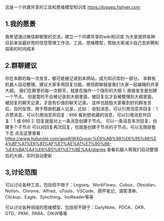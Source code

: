 这是一个共建共享的工具和思维模型知识库 https://logseq.fishyer.com

## 1.我的愿景
我希望通过微信群聊里的交流，建立一个共建共享的wiki知识库
为大家提供各种目前来说最好用的信息管理工作流、工具、思维模型，帮助大家减少自己去折腾和探索的时间成本

## 2.群聊建议
你在本群的每一次发言，都可能被记录到本网站，成为知识库的一部分。
本群有机器人自动整理，建议大家多用回复功能，微信群聊就是我们大家一起编辑的共享大纲。
我们在群里的每一次聊天，就是在操作一个隐形的大纲
	1. 直接发言是创建一个节点。
		但是暂时不会被记录到大纲里面，被回复后才会被整理到大纲里面。
		被回复的聊天记录，才是有价值的聊天记录。
		这样也鼓励大家看到好的群发言后，及时反馈，用于帮助机器人记录，比如：
			收到消息，可以引用消息并回复：1
			点赞消息，可以引用消息并回复：666
			看到想收藏的消息，可以引用消息并回复：1 或 666
	2. 回复就是对上一条消息创建子节点。
		可以一条消息多次回复，创建多个子节点
		可以对回复再次回复，也就是创建子节点的子节点。可以无限嵌套下去
点击这里查看：https://www.hulunote.com/app#/WXGroup:%E9%AB%98%E6%95%88%E4%BF%A1%E6%81%AF%E7%AE%A1%E7%90%86-%E4%BA%A4%E6%B5%81%E7%BE%A4/diaries 查看机器人帮我们自动整理后的大纲，实时自动更新

## 3,讨论范围

可以讨论各种工具，包括但不限于：Logseq、WorkFlowy、Cubox、Obsidian、Notion、Chrome、Alfred、uTools、VSCode、葫芦笔记、滴答清单、Clickup、Eagle、Syncthing、InoReader等等

可以讨论各种领域的思维模型，包括但不限于：DailyNote、PDCA、OKR、GTD、PKM、PARA、DIKW等等